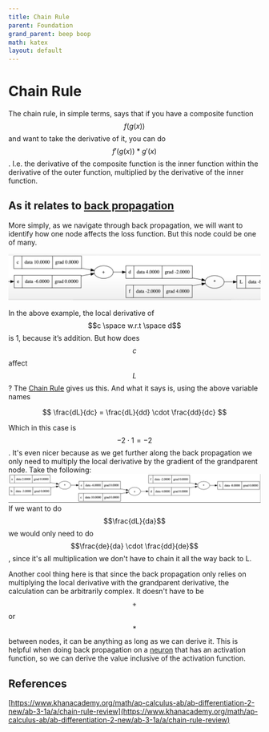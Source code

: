 ```yaml
---
title: Chain Rule
parent: Foundation
grand_parent: beep boop
math: katex
layout: default
---
```


# Chain Rule

The chain rule, in simple terms, says that if you have a composite function $$f(g(x))$$ and want to take the derivative of it, you can do $$f'(g(x)) * g'(x)$$ . I.e. the derivative of the composite function is the inner function within the derivative of the outer function, multiplied by the derivative of the inner function.

## As it relates to [back propagation](../back-propagation/)

More simply, as we navigate through back propagation, we will want to identify how one node affects the loss function. But this node could be one of many.

![Screenshot showing nodes](./chain_rule_grad.png)

In the above example, the local derivative of $$c \space w.r.t \space d$$ is 1, because it’s addition. But how does $$c$$ affect $$L$$? The [Chain Rule](https://en.wikipedia.org/wiki/Chain_rule) gives us this. And what it says is, using the above variable names

$$
\frac{dL}{dc} = \frac{dL}{dd} \cdot \frac{dd}{dc}
$$

Which in this case is $$-2 \cdot 1 = -2$$. It's even nicer because as we get further along the back propagation we only need to multiply the local derivative by the gradient of the grandparent node. Take the following:
![Larger screenshot showing nodes](./chain_rule_ext.png)
If we want to do $$\frac{dL}{da}$$ we would only need to do $$\frac{de}{da} \cdot \frac{dd}{de}$$, since it's all multiplication we don't have to chain it all the way back to L.

Another cool thing here is that since the back propagation only relies on multiplying the local derivative with the grandparent derivative, the calculation can be arbitrarily complex. It doesn't have to be $$+$$ or $$*$$ between nodes, it can be anything as long as we can derive it. This is helpful when doing back propagation on a [neuron](../neuron) that has an activation function, so we can derive the value inclusive of the activation function.

## References

[https://www.khanacademy.org/math/ap-calculus-ab/ab-differentiation-2-new/ab-3-1a/a/chain-rule-review](https://www.khanacademy.org/math/ap-calculus-ab/ab-differentiation-2-new/ab-3-1a/a/chain-rule-review)
